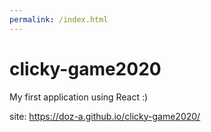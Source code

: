 ```yaml
---
permalink: /index.html
---
```


# clicky-game2020
My first application using React :)

site: https://doz-a.github.io/clicky-game2020/